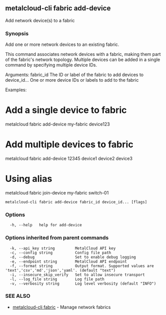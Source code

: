 ## metalcloud-cli fabric add-device

Add network device(s) to a fabric

### Synopsis

Add one or more network devices to an existing fabric.

This command associates network devices with a fabric, making them part of the fabric's
network topology. Multiple devices can be added in a single command by specifying
multiple device IDs.

Arguments:
  fabric_id     The ID or label of the fabric to add devices to
  device_id...  One or more device IDs or labels to add to the fabric

Examples:
  # Add a single device to fabric
  metalcloud fabric add-device my-fabric device123
  
  # Add multiple devices to fabric
  metalcloud fabric add-device 12345 device1 device2 device3
  
  # Using alias
  metalcloud fabric join-device my-fabric switch-01

```
metalcloud-cli fabric add-device fabric_id device_id... [flags]
```

### Options

```
  -h, --help   help for add-device
```

### Options inherited from parent commands

```
  -k, --api_key string         MetalCloud API key
  -c, --config string          Config file path
  -d, --debug                  Set to enable debug logging
  -e, --endpoint string        MetalCloud API endpoint
  -f, --format string          Output format. Supported values are 'text','csv','md','json','yaml'. (default "text")
  -i, --insecure_skip_verify   Set to allow insecure transport
  -l, --log_file string        Log file path
  -v, --verbosity string       Log level verbosity (default "INFO")
```

### SEE ALSO

* [metalcloud-cli fabric](metalcloud-cli_fabric.md)	 - Manage network fabrics

